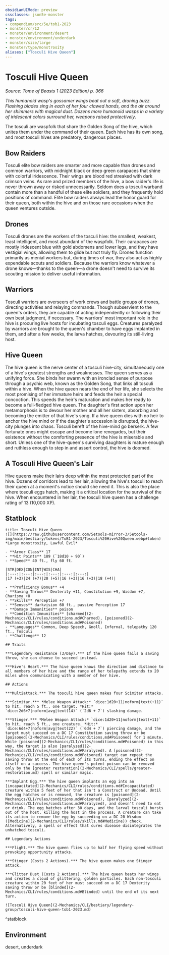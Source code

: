 ```yaml
---
obsidianUIMode: preview
cssclasses: json5e-monster
tags:
- compendium/src/5e/tob1-2023
- monster/cr/12
- monster/environment/desert
- monster/environment/underdark
- monster/size/large
- monster/type/monstrosity
aliases: ["Tosculi Hive Queen"]
---
```

# Tosculi Hive Queen
*Source: Tome of Beasts 1 (2023 Edition) p. 366*  

*This humanoid wasp's gossamer wings beat out a soft, droning buzz. Flashing blades sing in each of her four clawed hands, and the air around her shimmers with magical dust. Dozens more humanoid wasps in a variety of iridescent colors surround her, weapons raised protectively*.

The tosculi are waspfolk that share the Golden Song of the hive, which unites them under the command of their queen. Each hive has its own song, and most tosculi hives are predatory, dangerous places.

## Bow Raiders

Tosculi elite bow raiders are smarter and more capable than drones and common warriors, with midnight black or deep green carapaces that shine with colorful iridescence. Their wings are blood red streaked with dark crimson veins. As rare and prized members of the hive, a bow raider's life is never thrown away or risked unnecessarily. Seldom does a tosculi warband contain more than a handful of these elite soldiers, and they frequently hold positions of command. Elite bow raiders always lead the honor guard for their queen, both within the hive and on those rare occasions when the queen ventures outside.

## Drones

Tosculi drones are the workers of the tosculi hive: the smallest, weakest, least intelligent, and most abundant of the waspfolk. Their carapaces are mostly iridescent blue with gold abdomens and lower legs, and they have vestigial wings, allowing them to glide but not truly fly. Drones function primarily as menial workers but, during times of war, they also act as highly expendable scouts and soldiers. Because the warriors know whatever a drone knows—thanks to the queen—a drone doesn't need to survive its scouting mission to deliver useful information.

## Warriors

Tosculi warriors are overseers of work crews and battle groups of drones, directing activities and relaying commands. Though subservient to the queen's orders, they are capable of acting independently or following their own best judgment, if necessary. The warriors' most important role in the hive is procuring live hosts for incubating tosculi eggs. Creatures paralyzed by warriors are brought to the queen's chamber to have eggs implanted in them, and after a few weeks, the larva hatches, devouring its still-living host.

## Hive Queen

The hive queen is the nerve center of a tosculi hive-city, simultaneously one of a hive's greatest strengths and weaknesses. The queen serves as a unifying force. She binds her swarm with an ironclad sense of purpose through a psychic web, known as the Golden Song, that links all tosculi within a hive. When the hive queen nears the end of her life, she selects the most promising of her immature heirs and feeds the heir a special concoction. This speeds the heir's maturation and makes her ready to become a full-fledged hive queen. The daughter's first action upon her metamorphosis is to devour her mother and all her sisters, absorbing and becoming the emitter of that hive's song. If a hive queen dies with no heir to anchor the hive mind or if the daughter's accession is disrupted, the hive-city plunges into chaos. Tosculi bereft of the hive-mind go berserk. A few fortunate ones might escape and become lone renegades, but their existence without the comforting presence of the hive is miserable and short. Unless one of the hive-queen's surviving daughters is mature enough and ruthless enough to step in and assert control, the hive is doomed.

## A Tosculi Hive Queen's Lair

Hive queens make their lairs deep within the most protected part of the hive. Dozens of corridors lead to her lair, allowing the hive's tosculi to reach their queen at a moment's notice should she need it. This is also the place where tosculi eggs hatch, making it a critical location for the survival of the hive. When encountered in her lair, the tosculi hive queen has a challenge rating of 13 (10,000 XP).

## Statblock

```ad-statblock
title: Tosculi Hive Queen
![](https://raw.githubusercontent.com/5etools-mirror-3/5etools-img/main/bestiary/tokens/ToB1-2023/Tosculi%20Hive%20Queen.webp#token)
*Large monstrosity, Lawful Evil*

- **Armor Class** 17
- **Hit Points** 189 (`18d10 + 90`)
- **Speed** 40 ft., fly 60 ft.

|STR|DEX|CON|INT|WIS|CHA|
|:---:|:---:|:---:|:---:|:---:|:---:|
|17 (+3)|24 (+7)|20 (+5)|16 (+3)|16 (+3)|18 (+4)|

- **Proficiency Bonus** +4
- **Saving Throws** Dexterity +11, Constitution +9, Wisdom +7, Charisma +8
- **Skills** Perception +7
- **Senses** darkvision 60 ft., passive Perception 17
- **Damage Immunities** poison
- **Condition Immunities** [charmed](2-Mechanics/CLI/rules/conditions.md#Charmed), [poisoned](2-Mechanics/CLI/rules/conditions.md#Poisoned)
- **Languages** Common, Deep Speech, Gnoll, Infernal, telepathy 120 ft., Tosculi
- **Challenge** 12

## Traits

***Legendary Resistance (3/Day).*** If the hive queen fails a saving throw, she can choose to succeed instead.

***Hive's Heart.*** The hive queen knows the direction and distance to all members of her hive and the range of her telepathy extends to 20 miles when communicating with a member of her hive.

## Actions

***Multiattack.*** The tosculi hive queen makes four Scimitar attacks.

***Scimitar.*** *Melee Weapon Attack:* `dice:1d20+11|noform|text(+11)` to hit, reach 5 ft., one target. *Hit:* `dice:2d6+7|noform|avg|text(14)` (`2d6 + 7`) slashing damage.

***Stinger.*** *Melee Weapon Attack:* `dice:1d20+11|noform|text(+11)` to hit, reach 5 ft., one creature. *Hit:* `dice:6d4+7|noform|avg|text(22)` (`6d4 + 7`) piercing damage, and the target must succeed on a DC 17 Constitution saving throw or be [poisoned](2-Mechanics/CLI/rules/conditions.md#Poisoned) for 1 minute. While [poisoned](2-Mechanics/CLI/rules/conditions.md#Poisoned) in this way, the target is also [paralyzed](2-Mechanics/CLI/rules/conditions.md#Paralyzed). A [poisoned](2-Mechanics/CLI/rules/conditions.md#Poisoned) target can repeat the saving throw at the end of each of its turns, ending the effect on itself on a success. The hive queen's potent poison can be removed only by the [greater restoration](2-Mechanics/CLI/spells/greater-restoration.md) spell or similar magic.

***Implant Egg.*** The hive queen implants an egg into an [incapacitated](2-Mechanics/CLI/rules/conditions.md#Incapacitated) creature within 5 feet of her that isn't a Construct or Undead. Until the egg hatches or is removed, the creature is [poisoned](2-Mechanics/CLI/rules/conditions.md#Poisoned), [paralyzed](2-Mechanics/CLI/rules/conditions.md#Paralyzed), and doesn't need to eat or drink. The egg hatches after 30 days, and the larval tosculi bursts out of the host, killing the host in the process. A creature can take its action to remove the egg by succeeding on a DC 20 Wisdom ([Medicine](2-Mechanics/CLI/rules/skills.md#Medicine)) check. Alternatively, a spell or effect that cures disease disintegrates the unhatched tosculi.

## Legendary Actions

***Flight.*** The hive queen flies up to half her flying speed without provoking opportunity attacks.

***Stinger (Costs 2 Actions).*** The hive queen makes one Stinger attack.

***Glitter Dust (Costs 2 Actions).*** The hive queen beats her wings and creates a cloud of glittering, golden particles. Each non-tosculi creature within 20 feet of her must succeed on a DC 17 Dexterity saving throw or be [blinded](2-Mechanics/CLI/rules/conditions.md#Blinded) until the end of its next turn.

![Tosculi Hive Queen](2-Mechanics/CLI/bestiary/legendary-group/tosculi-hive-queen-tob1-2023.md)
```
^statblock

## Environment

desert, underdark